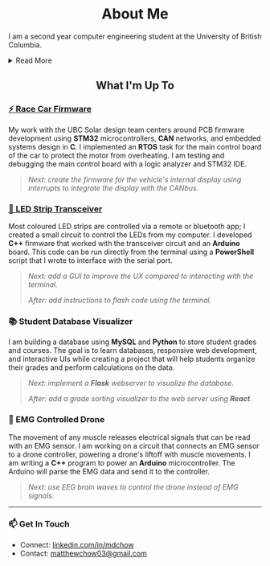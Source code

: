 <h1 align="center">About Me</h1>


I am a second year computer engineering student at the University of British Columbia.

<details>

<summary> Read More </summary>

<h3 align="left">🚀 The Dream</h3>

I was born and raised in East Vancouver, comforted by familiarity and a sense of community. I want to break out of that comfort, bringing the values I have gained to a new chapter. With my career, I am looking to work abroad and use my skills in larger markets—for larger goals. 

My passion is computer engineering with a niche in sustainability and transportation. I believe cars today are not mechanical, electrical, or manufacturing endeavours, they are software driven robots. It fascinates me that vehicles have brains, implemented in the roots of their embedded systems.

My current focus is to build up the skills needed to create the next generation of automobiles; between my degree, my projects, my tenacity, and my ambition, I am trying to put myself on the right path. Working on solar race cars with <a href="https://ubcsolar.com/">UBC Solar</a>, I am gaining experience as a developer, in addition to a sustainable perspective that is vital for engineering design. 

My dream is to work on the next generation of intelligent transportation while minimizing the impacts that vehicles have on our world.

<h3 align="left">🎸 Fun Facts </h3>

I am a [self taught guitarist](https://www.instagram.com/p/BNUxJOEgT5F/) and a one man band. I play the melody, chords, bassline, and occasionally, the percussion. This is also known as percussive fingerstyle guitar.

I have been weightlifting for over 4 years, battling many health complications along the way. I am currently dealing with a growth in my ankle, although I like to say that every challenge someone faces is a lesson that can be taught to others. I am always open to having a chat about diet, training programs, and fitness. 

<h3 align="left">🌎 My Mantras</h3>

- We are remembered for our character and the lasting impacts we create.
- Working with people who make you smile is a core virtue of any job.
- If you are truly passionate about something, you will find time for it.

</details>

<b><h2 align="center">What I'm Up To</h2></b>

<h3 align="left"><a href="https://github.com/MatthewChow03/Dashboard-Firmware">⚡ Race Car Firmware</a></h3>

My work with the UBC Solar design team centers around PCB firmware development using **STM32** microcontrollers, **CAN** networks, and embedded systems design in **C**. I implemented an **RTOS** task for the main control board of the car to protect the motor from overheating. I am testing and debugging the main control board with a logic analyzer and STM32 IDE.

> *Next: create the firmware for the vehicle's internal display using interrupts to integrate the display with the CANbus.* 

<h3 align="left"><a href="https://github.com/MatthewChow03/LED-Strip-Controller">📡 LED Strip Transceiver</a></h3>

Most coloured LED strips are controlled via a remote or bluetooth app; I created a small circuit to control the LEDs from my computer. I developed **C++** firmware that worked with the transceiver circuit and an **Arduino** board. This code can be run directly from the terminal using a **PowerShell** script that I wrote to interface with the serial port.

> *Next: add a GUI to improve the UX compared to interacting with the terminal.* 
>
> *After: add instructions to flash code using the terminal.*

<h3 align="left">📚 Student Database Visualizer</h3>

I am building a database using **MySQL** and **Python** to store student grades and courses. The goal is to learn databases, responsive web development, and interactive UIs while creating a project that will help students organize their grades and perform calculations on the data.

> *Next: implement a **Flask** webserver to visualize the database.* 
> 
> *After: add a grade sorting visualizer to the web server using **React**.*

<h3 align="left">💪 EMG Controlled Drone</h3> 

The movement of any muscle releases electrical signals that can be read with an EMG sensor. I am working on a circuit that connects an EMG sensor to a drone controller, powering a drone's liftoff with muscle movements. I am writing a **C++** program to power an **Arduino** microcontroller. The Arduino will parse the EMG data and send it to the controller.

> *Next: use EEG brain waves to control the drone instead of EMG signals.* 

---

<h3 align="left">📫 Get In Touch</h3>


- Connect: [linkedin.com/in/mdchow](https://www.linkedin.com/in/mdchow/)
- Contact: matthewchow03@gmail.com
